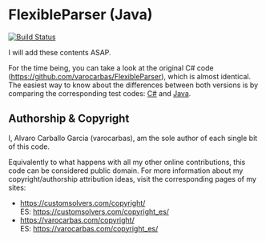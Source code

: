 # FlexibleParser (Java)

[![Build Status](https://travis-ci.org/varocarbas/FlexibleParser_Java.svg?branch=master)](https://travis-ci.org/varocarbas/FlexibleParser_Java)

I will add these contents ASAP. 

For the time being, you can take a look at the original C# code (https://github.com/varocarbas/FlexibleParser), which is almost identical. The easiest way to know about the differences between both versions is by comparing the corresponding test codes: [C#](https://github.com/varocarbas/FlexibleParser/blob/master/all_code/Test/Program.cs) and [Java](https://github.com/varocarbas/FlexibleParser_Java/blob/master/all_code/Test/src/Main.java).


## Authorship & Copyright

I, Alvaro Carballo Garcia (varocarbas), am the sole author of each single bit of this code.

Equivalently to what happens with all my other online contributions, this code can be considered public domain. For more information about my copyright/authorship attribution ideas, visit the corresponding pages of my sites:
- https://customsolvers.com/copyright/<br/> 
ES: https://customsolvers.com/copyright_es/
- https://varocarbas.com/copyright/<br/>
ES: https://varocarbas.com/copyright_es/